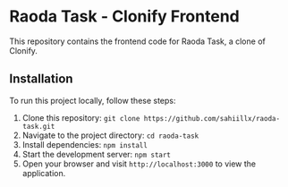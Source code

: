 # Raoda Task - Clonify Frontend

This repository contains the frontend code for Raoda Task, a clone of Clonify.

## Installation

To run this project locally, follow these steps:

1. Clone this repository: `git clone https://github.com/sahiillx/raoda-task.git`
2. Navigate to the project directory: `cd raoda-task`
3. Install dependencies: `npm install`
4. Start the development server: `npm start`
5. Open your browser and visit `http://localhost:3000` to view the application.
